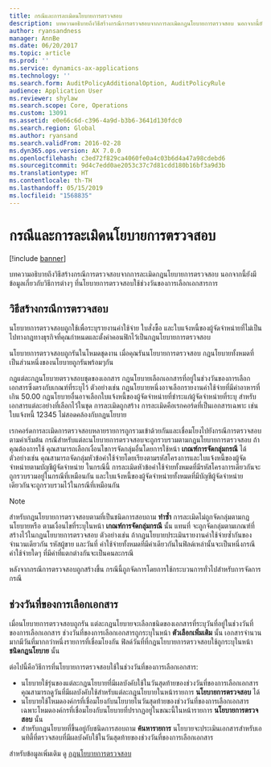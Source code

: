 ```yaml
---
title: กรณีและการละเมิดนโยบายการตรวจสอบ
description: บทความอธิบายถึงวิธีสร้างกรณีการตรวจสอบจากการละเมิดกฎนโยบายการตรวจสอบ นอกจากนี้ยังมีข้อมูลเกี่ยวกับวิธีการต่างๆ ที่นโยบายการตรวจสอบใช้ช่วงวันของการเลือกเอกสารการ
author: ryansandness
manager: AnnBe
ms.date: 06/20/2017
ms.topic: article
ms.prod: ''
ms.service: dynamics-ax-applications
ms.technology: ''
ms.search.form: AuditPolicyAdditionalOption, AuditPolicyRule
audience: Application User
ms.reviewer: shylaw
ms.search.scope: Core, Operations
ms.custom: 13091
ms.assetid: e0e66c6d-c396-4a9d-b3b6-3641d130fdc0
ms.search.region: Global
ms.author: ryansand
ms.search.validFrom: 2016-02-28
ms.dyn365.ops.version: AX 7.0.0
ms.openlocfilehash: c3ed72f829ca4060fe0a4c03b6d4a47a98cdebd6
ms.sourcegitcommit: 9d4c7edd0ae2053c37c7d81cdd180b16bf3a9d3b
ms.translationtype: HT
ms.contentlocale: th-TH
ms.lasthandoff: 05/15/2019
ms.locfileid: "1568835"
---
```

# <a name="audit-policy-violations-and-cases"></a>กรณีและการละเมิดนโยบายการตรวจสอบ

[!include [banner](../includes/banner.md)]

บทความอธิบายถึงวิธีสร้างกรณีการตรวจสอบจากการละเมิดกฎนโยบายการตรวจสอบ นอกจากนี้ยังมีข้อมูลเกี่ยวกับวิธีการต่างๆ ที่นโยบายการตรวจสอบใช้ช่วงวันของการเลือกเอกสารการ

<a name="how-audit-cases-are-generated"></a>วิธีสร้างกรณีการตรวจสอบ
-----------------------------

นโยบายการตรวจสอบถูกใช้เพื่อระบุรายงานค่าใช้จ่าย ใบสั่งซื้อ และใบแจ้งหนี้ของผู้จัดจำหน่ายที่ไม่เป็นไปทางกฎทางธุรกิจที่คุณกำหนดและตั้งค่าคอนฟิกไว้เป็นกฎนโยบายการตรวจสอบ 

นโยบายการตรวจสอบถูกรันในโหมดชุดงาน เมื่อคุณรันนโยบายการตรวจสอบ กฎนโยบายทั้งหมดที่เป็นส่วนหนึ่งของนโยบายถูกรันพร้อมๆกัน

กฎแต่ละกฎนโยบายตรวจสอบชุดของเอกสาร กฎนโยบายเลือกเอกสารที่อยู่ในช่วงวันของการเลือกเอกสารซึ่งตรงกับเกณฑ์ที่ระบุไว้ ตัวอย่างเช่น กฎนโยบายหนึ่งอาจเลือกรายงานค่าใช้จ่ายที่มีค่าอาหารที่เกิน 50.00 กฎนโยบายอื่นอาจเลือกใบแจ้งหนี้ของผู้จัดจำหน่ายที่ชำระแก่ผู้จัดจำหน่ายที่ระบุ สำหรับเอกสารแต่ละอย่างที่เลือกไว้ในชุด การละเมิดถูกสร้าง การละเมิดคือเรกคอร์ดที่เป็นเอกสารเฉพาะ เช่น ใบแจ้งหนี้ 12345 ไม่สอดคล้องกับกฎนโยบาย 

เรกคอร์ดการละเมิดการตรวจสอบหลายรายการถูกรวมเข้าด้วยกันและเชื่อมโยงไปยังกรณีการตรวจสอบ ตามค่าเริ่มต้น กรณีสำหรับแต่ละนโยบายการตรวจสอบจะถูกรวบรวมตามกฎนโยบายการตรวจสอบ ถ้าคุณต้องการใช้ คุณสามารถเลือกเงื่อนไขการจัดกลุ่มอื่นโดยการใช้หน้า **เกณฑ์การจัดกลุ่มกรณี** ได้ ตัวอย่างเช่น คุณสามารถจัดกลุ่มหัวข้อค่าใช้จ่ายโดยเรียงตามรหัสโครงการและใบแจ้งหนี้ของผู้จัดจำหน่ายตามบัญชีผู้จัดจำหน่าย ในกรณีนี้ การละเมิดหัวข้อค่าใช้จ่ายทั้งหมดที่มีรหัสโครงการเดียวกันจะถูกรวบรวมอยู่ในกรณีที่เหมือนกัน และใบแจ้งหนี้ของผู้จัดจำหน่ายทั้งหมดที่มีบัญชีผู้จัดจำหน่ายเดียวกันจะถูกรวบรวมไว้ในกรณีที่เหมือนกัน 

> [!NOTE]
> สำหรับกฎนโยบายการตรวจสอบตามที่เป็นชนิดการสอบถาม **ทำซ้ำ** การละเมิดไม่ถูกจัดกลุ่มตามกฎนโยบายหรือ ตามเงื่อนไขที่ระบุในหน้า **เกณฑ์การจัดกลุ่มกรณี** นั้น แทนที่ จะถูกจัดกลุ่มตามเกณฑ์ที่สร้างไว้ในกฎนโยบายการตรวจสอบ ตัวอย่างเช่น ถ้ากฎนโยบายประเมินรายงานค่าใช้จ่ายซ้ำกันของจำนวนเดียวกัน รหัสผู้ขาย และวันที่ ค่าใช้จ่ายทั้งหมดที่มีค่าเดียวกันในฟิลด์เหล่านั้นจะเป็นหนึ่งกรณี ค่าใช้จ่ายใดๆ ที่มีค่าที่แตกต่างกันจะเป็นคนละกรณี

หลังจากกรณีการตรวจสอบถูกสร้างขึ้น กรณีนี้ถูกจัดการโดยการใช้กระบวนการทั่วไปสำหรับการจัดการกรณี

## <a name="document-selection-date-ranges"></a>ช่วงวันที่ของการเลือกเอกสาร
เมื่อนโยบายการตรวจสอบถูกรัน แต่ละกฎนโยบายจะเลือกชนิดของเอกสารที่ระบุวันที่อยู่ในช่วงวันที่ของการเลือกเอกสาร ช่วงวันที่ของการเลือกเอกสารถูกระบุในหน้า **ตัวเลือกเพิ่มเติม** นั้น เอกสารจำนวนมากมีวันที่มากกว่าหนึ่งรายการที่เชื่อมโยงกัน ฟิลด์วันที่ที่กฎนโยบายการตรวจสอบใช้ถูกระบุในหน้า **ชนิดกฏนโยบาย** นั้น

ต่อไปนี้คือวิธีการที่นโยบายการตรวจสอบใช้ในช่วงวันที่ของการเลือกเอกสาร:

-   นโยบายใช้รุ่นของแต่ละกฎนโยบายที่มีผลบังคับใช้ในวันสุดท้ายของช่วงวันที่ของการเลือกเอกสาร คุณสามารถดูวันที่มีผลบังคับใช้สำหรับแต่ละกฎนโยบายในหน้ารายการ **นโยบายการตรวจสอบ** ได้
-   นโยบายใช้โหมดองค์กรที่เชื่อมโยงกับนโยบายในวันสุดท้ายของช่วงวันที่ของการเลือกเอกสาร เฉพาะโหมดองค์กรที่เชื่อมโยงกับนโยบายที่ปรากฏอยู่ในขณะนี้ในหน้ารายการ **นโยบายการตรวจสอบ** นั้น
-   สำหรับกฎนโยบายที่ขึ้นอยู่กับชนิดการสอบถาม **ค้นหารายการ** นโยบายจะประเมินเอกสารสำหรับเอนทิตี้ที่ตรวจสอบที่มีผลบังคับใช้ในวันสุดท้ายของช่วงวันที่ของการเลือกเอกสาร


สำหรับข้อมูลเพิ่มเติม ดู [กฎนโยบายการตรวจสอบ](audit-policy-rules.md)



